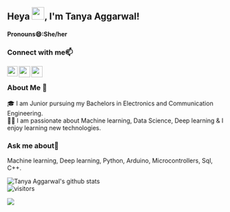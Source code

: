 ## Heya <img src="https://github.com/TheDudeThatCode/TheDudeThatCode/blob/master/Assets/Hi.gif" width="29px">, I'm Tanya Aggarwal!
#### Pronouns😄:She/her  
### Connect with me📫

<a href="https://www.linkedin.com/in/tanya-aggarwal13/">
  <img align="left" width="24px" src="https://cdn.jsdelivr.net/npm/simple-icons@v3/icons/linkedin.svg"  />
</a>
<a href="mailto:sstsagg@gmail.com">
  <img align="left" width="26px" src="https://cdn.jsdelivr.net/npm/simple-icons@v3/icons/gmail.svg" />
</a>
<a href="https://www.hackerrank.com/tanya_1305">
  <img align="left" width="26px" src="https://cdn.jsdelivr.net/npm/simple-icons@v3/icons/hackerrank.svg" />
</a>
<br />

### About Me 🚀
🎓 I am Junior pursuing my Bachelors in Electronics and Communication Engineering. </br>
👨‍💻  I am passionate about Machine learning, Data Science, Deep learning & I enjoy learning new technologies. </br>

### Ask me about💬  
Machine learning, Deep learning, Python, Arduino, Microcontrollers, Sql, C++.
<br/>



![Tanya Aggarwal's github stats](https://github-readme-stats.vercel.app/api?username=TanyaAggrawal&show_icons=true&hide_border=true)
<br />
![visitors](https://visitor-badge.laobi.icu/badge?page_id=TanyaAggrawal.TanyaAggrawal)

<p><img align="left" src="https://github-readme-stats.vercel.app/api/top-langs/?username=TanyaAggrawal&include_all_commits=true&count_private=true&show_icons=true&hide_border=true, alt="TanyaAggrawal" /></p>


<!--
**TanyaAggrawal/TanyaAggrawal** is a ✨ _special_ ✨ repository because its `README.md` (this file) appears on your GitHub profile.

Here are some ideas to get you started:

- 🔭 I’m currently working on ...
- 🌱 I’m currently learning ...
- 👯 I’m looking to collaborate on ...
- 🤔 I’m looking for help with ...
- 💬 Ask me about ...
- 📫 How to reach me: ...
- 
- ⚡ Fun fact: ...
-->
